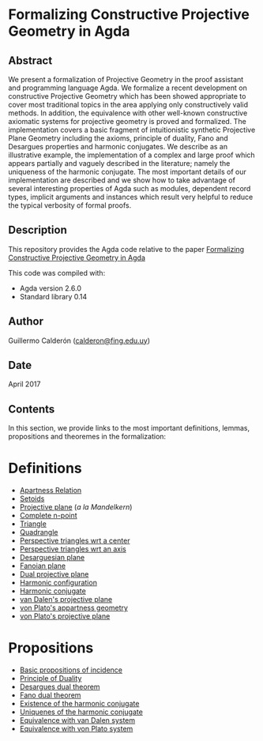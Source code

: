 Formalizing Constructive Projective Geometry in Agda
=======================================================

Abstract
---------

We present a formalization of Projective Geometry in the
proof assistant and programming language Agda.
We formalize a recent development on constructive Projective Geometry
which has been showed appropriate to cover most traditional topics in
the area applying only constructively valid methods. In addition, the
equivalence with other well-known constructive axiomatic systems for
projective geometry is proved and formalized.
The implementation covers a basic fragment of intuitionistic synthetic
Projective Plane Geometry including the axioms, principle of duality,
Fano and Desargues properties and harmonic conjugates.
We describe as an illustrative example, the implementation of a complex
and large proof which appears partially and vaguely described in the
literature; namely the uniqueness of the harmonic conjugate.
The most important details of our implementation are described and
we show how to take advantage of several interesting properties of Agda
such as modules, dependent record types, implicit arguments and instances
which result very helpful to reduce the typical verbosity of formal proofs.

Description
------------

This repository provides the Agda code relative to the paper
[Formalizing Constructive Projective Geometry in Agda](https://doi.org/10.1016/j.entcs.2018.10.005)

This code was compiled with:

+  Agda version 2.6.0
+  Standard library 0.14

Author
------
Guillermo Calderón (<calderon@fing.edu.uy>)

Date
-----

April 2017

Contents
---------

In this section, we provide links to the most important definitions, lemmas,
propositions and theoremes in the formalization:

Definitions
===========

+  [Apartness Relation](/Relation/Binary/Apartness.agda#L16)
+  [Setoids](/Relation/Binary/Apartness.agda#L51)
+  [Projective plane](/ProjectivePlane.agda#L132) (*a la Mandelkern*)
+  [Complete n-point](/ProjectivePlane/CompleteNPoint.agda#L26)
+  [Triangle](/ProjectivePlane/CompleteNPoint/Triangle.agda#L128)
+  [Quadrangle](/ProjectivePlane/CompleteNPoint/Quadrangle.agda#L33)
+  [Perspective triangles wrt a center](/ProjectivePlane/CompleteNPoint/Triangle/Perspective.agda#L62)
+  [Perspective triangles wrt an axis](/ProjectivePlane/CompleteNPoint/Triangle/Perspective.agda#L75)
+  [Desarguesian plane](/ProjectivePlane/Desargues.agda#L12)
+  [Fanoian plane](ProjectivePlane/Fano.agda#L46)
+  [Dual projective plane](ProjectivePlane/Duality.agda#L116)
+  [Harmonic configuration](/ProjectivePlane/Harmonic/Base.agda#L28)
+  [Harmonic conjugate](/ProjectivePlane/Harmonic/Base.agda#L169)
+  [van Dalen's projective plane](/VanDalen/Outside.agda)
+  [von Plato's appartness geometry](/VonPlato/ApartnessGeometry.agda)
+  [von Plato's projective plane](/VonPlato/ProjectiveGeometry.agda)

Propositions
============

+ [Basic propositions of incidence](/ProjectivePlane/Properties.agda)
+ [Principle of Duality](/ProjectivePlane/Duality.agda)
+ [Desargues dual theorem](/ProjectivePlane/Desargues.agda)
+ [Fano dual theorem](/ProjectivePlane/Fano.agda)
+ [Existence of the harmonic conjugate](/ProjectivePlane/Harmonic/Base.agda#L176)
+ [Uniquenes of the harmonic conjugate](/ProjectivePlane/Harmonic/Uniqueness/Main.agda#L27)
+ [Equivalence with van Dalen system](/VanDalen/Outside.agda#L371)
+ [Equivalence with von Plato system](/VonPlato/ProjectiveGeometry.agda#L166)
